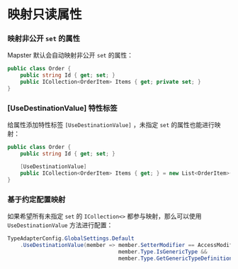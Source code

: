 # 映射只读属性

### 映射非公开 `set` 的属性

Mapster 默认会自动映射非公开 `set` 的属性：

```csharp
public class Order {
    public string Id { get; set; }
    public ICollection<OrderItem> Items { get; private set; }
}
```

### [UseDestinationValue] 特性标签

给属性添加特性标签 `[UseDestinationValue]` ，未指定 `set` 的属性也能进行映射：

```csharp
public class Order {
    public string Id { get; set; }

    [UseDestinationValue]
    public ICollection<OrderItem> Items { get; } = new List<OrderItem>();
}
```

### 基于约定配置映射

如果希望所有未指定 `set` 的 `ICollection<>` 都参与映射，那么可以使用 `UseDestinationValue` 方法进行配置：

```csharp
TypeAdapterConfig.GlobalSettings.Default
    .UseDestinationValue(member => member.SetterModifier == AccessModifier.None &&
                                   member.Type.IsGenericType &&
                                   member.Type.GetGenericTypeDefinition() == typeof(ICollection<>));
```